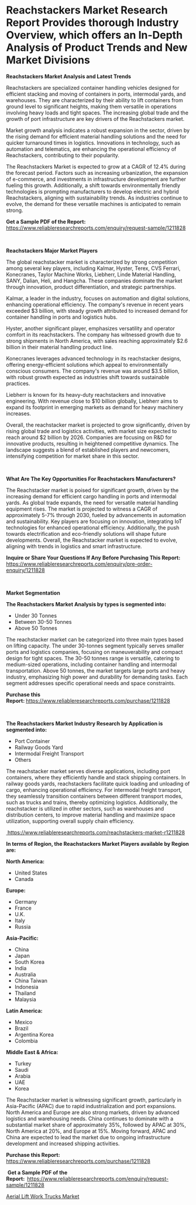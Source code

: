 <p><h1>Reachstackers Market Research Report Provides thorough Industry Overview, which offers an In-Depth Analysis of Product Trends and New Market Divisions</h1></p><p><strong>Reachstackers Market Analysis and Latest Trends</strong></p>
<p><p>Reachstackers are specialized container handling vehicles designed for efficient stacking and moving of containers in ports, intermodal yards, and warehouses. They are characterized by their ability to lift containers from ground level to significant heights, making them versatile in operations involving heavy loads and tight spaces. The increasing global trade and the growth of port infrastructure are key drivers of the Reachstackers market.</p><p>Market growth analysis indicates a robust expansion in the sector, driven by the rising demand for efficient material handling solutions and the need for quicker turnaround times in logistics. Innovations in technology, such as automation and telematics, are enhancing the operational efficiency of Reachstackers, contributing to their popularity. </p><p>The Reachstackers Market is expected to grow at a CAGR of 12.4% during the forecast period. Factors such as increasing urbanization, the expansion of e-commerce, and investments in infrastructure development are further fueling this growth. Additionally, a shift towards environmentally friendly technologies is prompting manufacturers to develop electric and hybrid Reachstackers, aligning with sustainability trends. As industries continue to evolve, the demand for these versatile machines is anticipated to remain strong.</p></p>
<p><strong>Get a Sample PDF of the Report:&nbsp;</strong> <a href="https://www.reliableresearchreports.com/enquiry/request-sample/1211828?utm_campaign=3056&utm_medium=2&utm_source=Github&utm_content=ia&utm_term=24032025&utm_id=reachstackers">https://www.reliableresearchreports.com/enquiry/request-sample/1211828</a></p>
<p>&nbsp;</p>
<p><strong>Reachstackers Major Market Players</strong></p>
<p><p>The global reachstacker market is characterized by strong competition among several key players, including Kalmar, Hyster, Terex, CVS Ferrari, Konecranes, Taylor Machine Works, Liebherr, Linde Material Handling, SANY, Dalian, Heli, and Hangcha. These companies dominate the market through innovation, product differentiation, and strategic partnerships.</p><p>Kalmar, a leader in the industry, focuses on automation and digital solutions, enhancing operational efficiency. The company's revenue in recent years exceeded $3 billion, with steady growth attributed to increased demand for container handling in ports and logistics hubs.</p><p>Hyster, another significant player, emphasizes versatility and operator comfort in its reachstackers. The company has witnessed growth due to strong shipments in North America, with sales reaching approximately $2.6 billion in their material handling product line. </p><p>Konecranes leverages advanced technology in its reachstacker designs, offering energy-efficient solutions which appeal to environmentally conscious consumers. The company's revenue was around $3.5 billion, with robust growth expected as industries shift towards sustainable practices.</p><p>Liebherr is known for its heavy-duty reachstackers and innovative engineering. With revenue close to $10 billion globally, Liebherr aims to expand its footprint in emerging markets as demand for heavy machinery increases.</p><p>Overall, the reachstacker market is projected to grow significantly, driven by rising global trade and logistics activities, with market size expected to reach around $2 billion by 2026. Companies are focusing on R&D for innovative products, resulting in heightened competitive dynamics. The landscape suggests a blend of established players and newcomers, intensifying competition for market share in this sector.</p></p>
<p>&nbsp;</p>
<p><strong>What Are The Key Opportunities For Reachstackers Manufacturers?</strong></p>
<p><p>The Reachstacker market is poised for significant growth, driven by the increasing demand for efficient cargo handling in ports and intermodal yards. As global trade expands, the need for versatile material handling equipment rises. The market is projected to witness a CAGR of approximately 5-7% through 2030, fueled by advancements in automation and sustainability. Key players are focusing on innovation, integrating IoT technologies for enhanced operational efficiency. Additionally, the push towards electrification and eco-friendly solutions will shape future developments. Overall, the Reachstacker market is expected to evolve, aligning with trends in logistics and smart infrastructure.</p></p>
<p><strong>Inquire or Share Your Questions If Any Before Purchasing This Report:</strong> <a href="https://www.reliableresearchreports.com/enquiry/pre-order-enquiry/1211828?utm_campaign=3056&utm_medium=2&utm_source=Github&utm_content=ia&utm_term=24032025&utm_id=reachstackers">https://www.reliableresearchreports.com/enquiry/pre-order-enquiry/1211828</a></p>
<p>&nbsp;</p>
<p><strong>Market Segmentation</strong></p>
<p><strong>The Reachstackers Market Analysis by types is segmented into:</strong></p>
<p><ul><li>Under 30 Tonnes</li><li>Between 30-50 Tonnes</li><li>Above 50 Tonnes</li></ul></p>
<p><p>The reachstacker market can be categorized into three main types based on lifting capacity. The under 30-tonnes segment typically serves smaller ports and logistics companies, focusing on maneuverability and compact design for tight spaces. The 30-50 tonnes range is versatile, catering to medium-sized operations, including container handling and intermodal transportation. Above 50 tonnes, the market targets large ports and heavy industry, emphasizing high power and durability for demanding tasks. Each segment addresses specific operational needs and space constraints.</p></p>
<p><strong>Purchase this Report:&nbsp;</strong><a href="https://www.reliableresearchreports.com/purchase/1211828?utm_campaign=3056&utm_medium=2&utm_source=Github&utm_content=ia&utm_term=24032025&utm_id=reachstackers">https://www.reliableresearchreports.com/purchase/1211828</a></p>
<p>&nbsp;</p>
<p><strong>The Reachstackers Market Industry Research by Application is segmented into:</strong></p>
<p><ul><li>Port Container</li><li>Railway Goods Yard</li><li>Intermodal Freight Transport</li><li>Others</li></ul></p>
<p><p>The reachstacker market serves diverse applications, including port containers, where they efficiently handle and stack shipping containers. In railway goods yards, reachstackers facilitate quick loading and unloading of cargo, enhancing operational efficiency. For intermodal freight transport, they seamlessly transition containers between different transport modes, such as trucks and trains, thereby optimizing logistics. Additionally, the reachstacker is utilized in other sectors, such as warehouses and distribution centers, to improve material handling and maximize space utilization, supporting overall supply chain efficiency.</p></p>
<p><a href="https://www.reliableresearchreports.com/reachstackers-market-r1211828?utm_campaign=3056&utm_medium=2&utm_source=Github&utm_content=ia&utm_term=24032025&utm_id=reachstackers">&nbsp;https://www.reliableresearchreports.com/reachstackers-market-r1211828</a></p>
<p><strong>In terms of Region, the Reachstackers Market Players available by Region are:</strong></p>
<p>
    <p> <strong> North America: </strong>
        <ul>
            <li>United States</li>
            <li>Canada</li>
        </ul>
        </p> 
    <p> <strong> Europe: </strong>
        <ul>
            <li>Germany</li>
            <li>France</li>
            <li>U.K.</li>
            <li>Italy</li>
            <li>Russia</li>
        </ul>
        </p> 
    <p> <strong> Asia-Pacific: </strong>
        <ul>
            <li>China</li>
            <li>Japan</li>
            <li>South Korea</li>
            <li>India</li>
            <li>Australia</li>
            <li>China Taiwan</li>
            <li>Indonesia</li>
            <li>Thailand</li>
            <li>Malaysia</li>
        </ul>
        </p> 
    <p> <strong> Latin America: </strong>
        <ul>
            <li>Mexico</li>
            <li>Brazil</li>
            <li>Argentina Korea</li>
            <li>Colombia</li>
        </ul>
        </p> 
    <p> <strong> Middle East & Africa: </strong>
        <ul>
            <li>Turkey</li>
            <li>Saudi</li>
            <li>Arabia</li>
            <li>UAE</li>
            <li>Korea</li>
        </ul>
    </p>
    </p>
<p><p>The Reachstacker market is witnessing significant growth, particularly in Asia-Pacific (APAC) due to rapid industrialization and port expansions. North America and Europe are also strong markets, driven by advanced logistics and warehousing needs. China continues to dominate with a substantial market share of approximately 35%, followed by APAC at 30%, North America at 20%, and Europe at 15%. Moving forward, APAC and China are expected to lead the market due to ongoing infrastructure development and increased shipping activities.</p></p>
<p><strong>Purchase this Report: </strong><a href="https://www.reliableresearchreports.com/purchase/1211828?utm_campaign=3056&utm_medium=2&utm_source=Github&utm_content=ia&utm_term=24032025&utm_id=reachstackers">https://www.reliableresearchreports.com/purchase/1211828</a></p>
<p>&nbsp;<strong>Get a Sample PDF of the Report:&nbsp;&nbsp;</strong><a href="https://www.reliableresearchreports.com/enquiry/request-sample/1211828?utm_campaign=3056&utm_medium=2&utm_source=Github&utm_content=ia&utm_term=24032025&utm_id=reachstackers">https://www.reliableresearchreports.com/enquiry/request-sample/1211828</a></p>
<p><strong></strong></p>
<p><p><a href="https://github.com/claracpegios/Market-Research-Report-List-1/blob/main/aerial-lift-work-trucks-market.md?utm_campaign=3056&utm_medium=2&utm_source=Github&utm_content=ia&utm_term=24032025&utm_id=reachstackers">Aerial Lift Work Trucks Market</a></p></p>